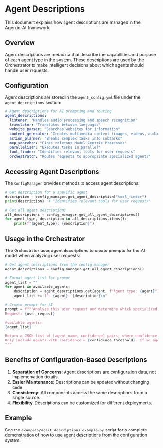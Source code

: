 # Agent Descriptions

This document explains how agent descriptions are managed in the Agentic-AI framework.

## Overview

Agent descriptions are metadata that describe the capabilities and purpose of each agent type in the system. These descriptions are used by the Orchestrator to make intelligent decisions about which agents should handle user requests.

## Configuration

Agent descriptions are stored in the `agent_config.yml` file under the `agent_descriptions` section:

```yaml
# Agent descriptions for AI prompting and routing
agent_descriptions:
  listener: "Handles audio processing and speech recognition"
  translator: "Translates between languages"
  website_parser: "Searches websites for information"
  content_generator: "Creates multimedia content (images, videos, audio)"
  action_planner: "Breaks complex tasks into subtasks"
  mcp_searcher: "Finds relevant Model-Centric Processes"
  paralleliser: "Executes tasks in parallel"
  tool_finder: "Identifies relevant tools for user requests"
  orchestrator: "Routes requests to appropriate specialized agents"
```

## Accessing Agent Descriptions

The `ConfigManager` provides methods to access agent descriptions:

```python
# Get description for a specific agent
description = config_manager.get_agent_description("tool_finder")
print(description)  # "Identifies relevant tools for user requests"

# Get all agent descriptions
all_descriptions = config_manager.get_all_agent_descriptions()
for agent_type, description in all_descriptions.items():
    print(f"{agent_type}: {description}")
```

## Usage in the Orchestrator

The Orchestrator uses agent descriptions to create prompts for the AI model when analyzing user requests:

```python
# Get agent descriptions from the config manager
agent_descriptions = config_manager.get_all_agent_descriptions()

# Format agent list for prompt
agent_list = ""
for agent in available_agents:
    description = agent_descriptions.get(agent, f"Agent type: {agent}")
    agent_list += f"- {agent}: {description}\n"

# Create prompt for AI
prompt = f"""Analyze this user request and determine which specialized agents should handle it:
Request: {user_request}

Available agents:
{agent_list}

Return a JSON list of [agent_name, confidence] pairs, where confidence is 0.0-1.0.
Only include agents with confidence > {confidence_threshold}. If no agents are appropriate, return [].
"""
```

## Benefits of Configuration-Based Descriptions

1. **Separation of Concerns**: Agent descriptions are configuration data, not implementation details.
2. **Easier Maintenance**: Descriptions can be updated without changing code.
3. **Consistency**: All components access the same descriptions from a single source.
4. **Flexibility**: Descriptions can be customized for different deployments.

## Example

See the `examples/agent_descriptions_example.py` script for a complete demonstration of how to use agent descriptions from the configuration system.
